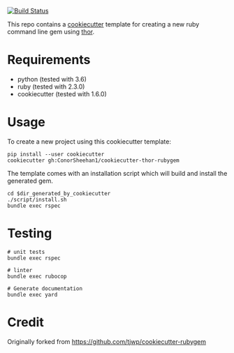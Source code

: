 [![Build Status](https://travis-ci.org/ConorSheehan1/cookiecutter-thor-rubygem.svg?branch=master)](https://travis-ci.org/ConorSheehan1/cookiecutter-thor-rubygem)

This repo contains a [cookiecutter](https://github.com/audreyr/cookiecutter) template for creating a new ruby command line gem using [thor](https://github.com/erikhuda/thor).

# Requirements

* python       (tested with 3.6)
* ruby         (tested with 2.3.0)
* cookiecutter (tested with 1.6.0)

# Usage

To create a new project using this cookiecutter template:

```
pip install --user cookiecutter
cookiecutter gh:ConorSheehan1/cookiecutter-thor-rubygem
```

The template comes with an installation script which will build and install the generated gem.

```
cd $dir_generated_by_cookiecutter
./script/install.sh
bundle exec rspec
```

# Testing

```
# unit tests
bundle exec rspec

# linter
bundle exec rubocop

# Generate documentation
bundle exec yard
```

# Credit

Originally forked from https://github.com/tjwp/cookiecutter-rubygem
